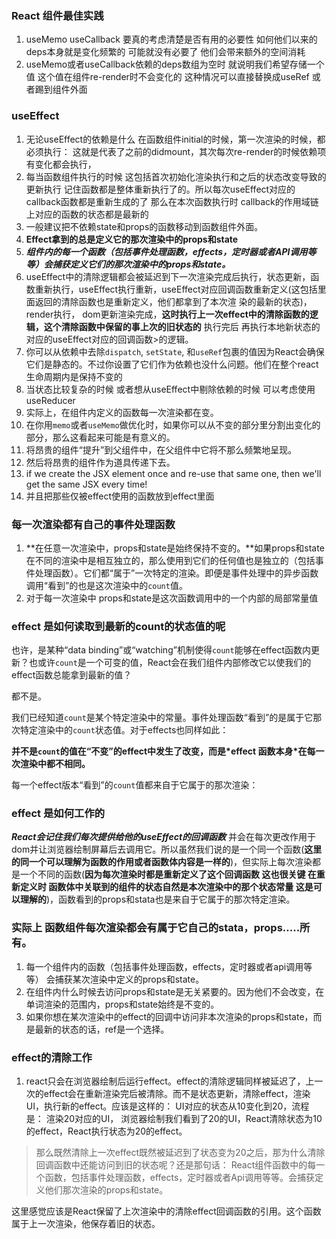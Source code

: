 ### React 组件最佳实践

1. useMemo useCallback 要真的考虑清楚是否有用的必要性  如何他们以来的deps本身就是变化频繁的 可能就没有必要了  他们会带来额外的空间消耗
2. useMemo或者useCallback依赖的deps数组为空时 就说明我们希望存储一个值 这个值在组件re-render时不会变化的  这种情况可以直接替换成useRef 或者踢到组件外面

### useEffect

1. 无论useEffect的依赖是什么 在函数组件initial的时候，第一次渲染的时候，都必须执行： 这就是代表了之前的didmount，其次每次re-render的时候依赖项有变化都会执行，
2. 每当函数组件执行的时候 这包括首次初始化渲染执行和之后的状态改变导致的更新执行  记住函数都是整体重新执行了的。所以每次useEffect对应的callback函数都是重新生成的了  那么在本次函数执行时 callback的作用域链上对应的函数的状态都是最新的
3. 一般建议把不依赖state和props的函数移动到函数组件外面。
4. **Effect拿到的总是定义它的那次渲染中的props和state**
5. ***组件内的每一个函数（包括事件处理函数，effects，定时器或者API调用等等）会捕获定义它们的那次渲染中的props和state。***
6. useEffect中的清除逻辑都会被延迟到下一次渲染完成后执行，状态更新，函数重新执行，useEffect执行重新，useEffect对应回调函数重新定义(这包括里面返回的清除函数也是重新定义，他们都拿到了本次渲
   染的最新的状态)， render执行， dom更新渲染完成，**这时执行上一次effect中的清除函数的逻辑，这个清除函数中保留的事上次的旧状态的**  执行完后 再执行本地新状态的对应的useEffect对应的回调函数>的逻辑。
7. 你可以从依赖中去除`dispatch`, `setState`, 和`useRef`包裹的值因为React会确保它们是静态的。不过你设置了它们作为依赖也没什么问题。他们在整个react生命周期内是保持不变的
8. 当状态比较复杂的时候 或者想从useEffect中剔除依赖的时候 可以考虑使用useReducer
9. 实际上，在组件内定义的函数每一次渲染都在变。
10. 在你用`memo`或者`useMemo`做优化时，如果你可以从不变的部分里分割出变化的部分，那么这看起来可能是有意义的。
11. 将昂贵的组件“提升”到父组件中，在父组件中它将不那么频繁地呈现。
12. 然后将昂贵的组件作为道具传递下去。
13. if we create the JSX element once and re-use that same one, then we'll get the same JSX every time!
14. 并且把那些仅被effect使用的函数放到effect里面

### 每一次渲染都有自己的事件处理函数

1. **在任意一次渲染中，props和state是始终保持不变的。**如果props和state在不同的渲染中是相互独立的，那么使用到它们的任何值也是独立的（包括事件处理函数）。它们都“属于”一次特定的渲染。即便是事件处理中的异步函数调用“看到”的也是这次渲染中的`count`值。
2. 对于每一次渲染中 props和state是这次函数调用中的一个内部的局部常量值 

### effect 是如何读取到最新的count的状态值的呢 

也许，是某种“data binding”或“watching”机制使得`count`能够在effect函数内更新？也或许`count`是一个可变的值，React会在我们组件内部修改它以使我们的effect函数总能拿到最新的值？

都不是。

我们已经知道`count`是某个特定渲染中的常量。事件处理函数“看到”的是属于它那次特定渲染中的`count`状态值。对于effects也同样如此：

**并不是`count`的值在“不变”的effect中发生了改变，而是\*effect 函数本身\*在每一次渲染中都不相同。**

每一个effect版本“看到”的`count`值都来自于它属于的那次渲染：

### effect 是如何工作的

***React会记住我们每次提供给他的useEffect的回调函数*** 并会在每次更改作用于dom并让浏览器绘制屏幕后去调用它。所以虽然我们说的是一个同一个函数(**这里的同一个可以理解为函数的作用或者函数体内容是一样的**)，但实际上每次渲染都是一个不同的函数(**因为每次渲染时都是重新定义了这个回调函数 这也很关键 在重新定义时 函数体中关联到的组件的状态自然是本次渲染中的那个状态常量 这是可以理解的**)，函数看到的props和stata也是来自于它属于的那次特定渲染。

### 实际上 函数组件每次渲染都会有属于它自己的stata，props.....所有。

1. 每一个组件内的函数（包括事件处理函数，effects，定时器或者api调用等等） 会捕获某次渲染中定义的props和state。
2. 在组件内什么时候去访问props和state是无关紧要的。因为他们不会改变，在单词渲染的范围内，props和state始终是不变的。
3. 如果你想在某次渲染中的effect的回调中访问非本次渲染的props和state，而是最新的状态的话，ref是一个选择。

### effect的清除工作

1. react只会在浏览器绘制后运行effect。effect的清除逻辑同样被延迟了，上一次的effect会在重新渲染完后被清除。而不是状态更新，清除effect，渲染UI，执行新的effect。应该是这样的： UI对应的状态从10变化到20，流程是： 渲染20对应的UI， 浏览器绘制我们看到了20的UI，React清除状态为10的effect，React执行状态为20的effect。

> 那么既然清除上一次effect既然被延迟到了状态变为20之后，那为什么清除回调函数中还能访问到旧的状态呢？还是那句话： React组件函数中的每一个函数，包括事件处理函数，effects，定时器或者Api调用等等。会捕获定义他们那次渲染的props和state。

这里感觉应该是React保留了上次渲染中的清除effect回调函数的引用。这个函数属于上一次渲染，他保存着旧的状态。

